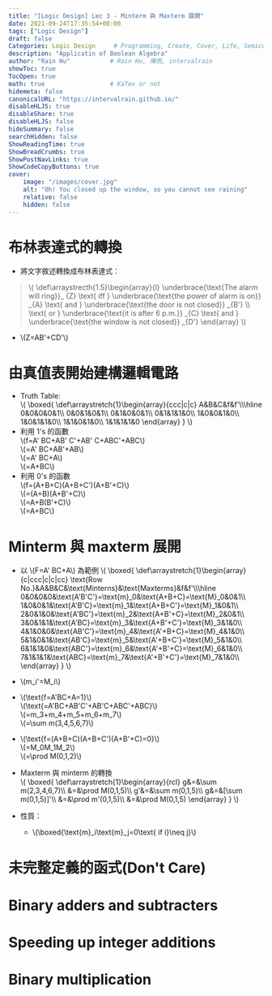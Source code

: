 ```yaml
---
title: "[Logic Design] Lec 3 - Minterm 與 Maxterm 展開"
date: 2021-09-24T17:35:54+08:00
tags: ["Logic Design"]
draft: false
Categories: Logic Design     # Programming, Create, Cover, Life, Semiconductor, Leetcode, Logic Design, Daily
description: "Applicatin of Boolean Algebra"
author: "Rain Hu"           # Rain Hu, 陣雨, intervalrain
showToc: true
TocOpen: true
math: true                  # KaTex or not
hidemeta: false
canonicalURL: "https://intervalrain.github.io/"
disableHLJS: true
disableShare: true
disableHLJS: false
hideSummary: false
searchHidden: false
ShowReadingTime: true
ShowBreadCrumbs: true
ShowPostNavLinks: true
ShowCodeCopyButtons: true
cover:
    image: "/images/cover.jpg"
    alt: "Oh! You closed up the window, so you cannot see raining"
    relative: false
    hidden: false
---
```

# 布林表達式的轉換
+ 將文字敘述轉換成布林表達式：
> \\(
  \def\arraystrecth{1.5}\begin{array}{l}
    \underbrace{\text{The alarm will ring}}_ {Z}
    \text{ iff }
    \underbrace{\text{the power of alarm is on}} _{A}
    \text{ and }
    \underbrace{\text{the door is not closed}} _{B'} \\\\
    \text{ or }
    \underbrace{\text{it is after 6 p.m.}} _{C}
    \text{ and }
    \underbrace{\text{the window is not closed}} _{D'}
  \end{array}
\\)
+ \\(Z=AB'+CD'\\)

# 由真值表開始建構邏輯電路
+ Truth Table:  
\\(
    \boxed{
        \def\arraystretch{1}\begin{array}{ccc|c|c}
            A&B&C&f&f'\\\\\hline
            0&0&0&0&1\\\\
            0&0&1&0&1\\\\
            0&1&0&0&1\\\\
            0&1&1&1&0\\\\
            1&0&0&1&0\\\\
            1&0&1&1&0\\\\
            1&1&0&1&0\\\\
            1&1&1&1&0
        \end{array}
    }
\\)
+ 利用 1's 的函數  
\\(f=A' BC+AB' C'+AB' C+ABC'+ABC\\)  
\\(=A' BC+AB'+AB\\)  
\\(=A' BC+A\\)  
\\(=A+BC\\)
+ 利用 0's 的函數  
\\(f=(A+B+C)(A+B+C')(A+B'+C)\\)  
\\(=(A+B)(A+B'+C)\\)  
\\(=A+B(B'+C)\\)  
\\(=A+BC\\)
# Minterm 與 maxterm 展開
+ 以 \\(F=A' BC+A\\) 為範例
\\(
    \boxed{
        \def\arraystretch{1}\begin{array}{c|ccc|c|c|cc}
            \text{Row No.}&A&B&C&\text{Minterns}&\text{Maxterms}&f&f'\\\\\hline
            0&0&0&0&\text{A'B'C'}=\text{m}_0&\text{A+B+C}=\text{M}_0&0&1\\\\
            1&0&0&1&\text{A'B'C}=\text{m}_1&\text{A+B+C'}=\text{M}_1&0&1\\\\
            2&0&1&0&\text{A'BC'}=\text{m}_2&\text{A+B'+C}=\text{M}_2&0&1\\\\
            3&0&1&1&\text{A'BC}=\text{m}_3&\text{A+B'+C'}=\text{M}_3&1&0\\\\
            4&1&0&0&\text{AB'C'}=\text{m}_4&\text{A'+B+C}=\text{M}_4&1&0\\\\
            5&1&0&1&\text{AB'C}=\text{m}_5&\text{A'+B+C'}=\text{M}_5&1&0\\\\
            6&1&1&0&\text{ABC'}=\text{m}_6&\text{A'+B'+C}=\text{M}_6&1&0\\\\
            7&1&1&1&\text{ABC}=\text{m}_7&\text{A'+B'+C'}=\text{M}_7&1&0\\\\
        \end{array}
    }
\\)
+ \\(m_i'=M_i\\)
+ \\(\text{f=A'BC+A=1}\\)  
  \\(\text{=A'BC+AB'C'+AB'C+ABC'+ABC}\\)  
  \\(=m_3+m_4+m_5+m_6+m_7\\)  
  \\(=\sum m(3,4,5,6,7)\\)
+ \\(\text{f=(A+B+C)(A+B+C')(A+B'+C)=0}\\)  
  \\(=M_0M_1M_2\\)  
  \\(=\prod M(0,1,2)\\)

+ Maxterm 與 minterm 的轉換  
\\(
    \boxed{
        \def\arraystretch{1}\begin{array}{rcl}
            g&=&\sum m(2,3,4,6,7)\\\\
             &=&\prod M(0,1,5)\\\\
            g'&=&\sum m(0,1,5)\\\\
            g&=&[\sum m(0,1,5)]'\\\\
             &=&\prod m'(0,1,5)\\\\
             &=&\prod M(0,1,5)
        \end{array}
    }
\\)
+ 性質：
  + \\(\boxed{\text{m}_i\text{m}_j=0\text{ if i}\neq j}\\)

# 未完整定義的函式(Don't Care)
# Binary adders and subtracters
# Speeding up integer additions
# Binary multiplication

